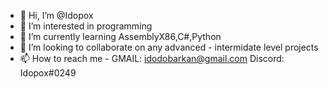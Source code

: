 - 👋 Hi, I’m @Idopox
- 👀 I’m interested in programming
- 🌱 I’m currently learning AssemblyX86,C#,Python
- 💞️ I’m looking to collaborate on any advanced - intermidate level projects
- 📫 How to reach me - GMAIL: idodobarkan@gmail.com Discord: Idopox#0249
